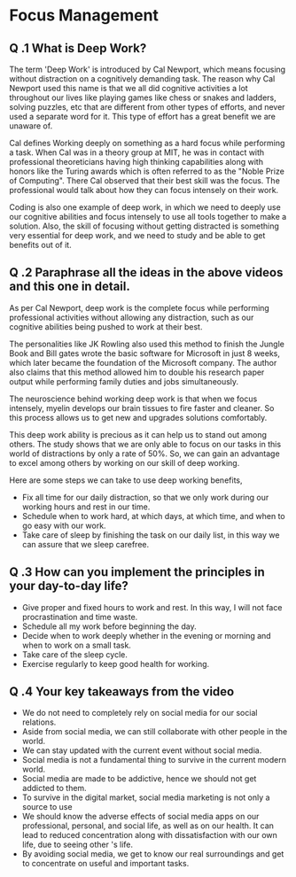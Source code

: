 # Focus Management



## Q .1 What is Deep Work?
The term 'Deep Work' is introduced by Cal Newport, which means focusing without distraction on a cognitively demanding task. The reason why Cal Newport used this name is that we all did cognitive activities a lot throughout our lives like playing games like chess or snakes and ladders, solving puzzles, etc that are different from other types of efforts, and never used a separate word for it. This type of effort has a great benefit we are unaware of. 

Cal defines Working deeply on something as a hard focus while performing a task. When Cal was in a theory group at MIT, he was in contact with professional theoreticians having high thinking capabilities along with honors like the Turing awards which is often referred to as the "Noble Prize of Computing". There Cal observed that their best skill was the focus. The professional would talk about how they can focus intensely on their work.   

Coding is also one example of deep work, in which we need to deeply use our cognitive abilities and focus intensely to use all tools together to make a solution. Also, the skill of focusing without getting distracted is something very essential for deep work, and we need to study and be able to get benefits out of it.


## Q .2 Paraphrase all the ideas in the above videos and this one in detail.

 As per Cal Newport, deep work is the complete focus while performing professional activities without allowing any distraction, such as our cognitive abilities being pushed to work at their best. 

 The personalities like JK Rowling also used this method to finish the Jungle Book and Bill gates wrote the basic software for Microsoft in just 8 weeks, which later became the foundation of the Microsoft company. The author also claims that this method allowed him to double his research paper output while performing family duties and jobs simultaneously. 

 The neuroscience behind working deep work is that when we focus intensely, myelin develops our brain tissues to fire faster and cleaner. So this process allows us to get new and upgrades solutions comfortably.

 This deep work ability is precious as it can help us to stand out among others. The study shows that we are only able to focus on our tasks in this world of distractions by only a rate of 50%. So, we can gain an advantage to excel among others by working on our skill of deep working.

 Here are some steps we can take to use deep working benefits,
   * Fix all time for our daily distraction, so that we only work during our working hours and rest in our time.
   * Schedule when to work hard, at which days, at which time, and when to go easy with our work.
   * Take care of sleep by finishing the task on our daily list, in this way we can assure that we sleep carefree.

## Q .3 How can you implement the principles in your day-to-day life?
* Give proper and fixed hours to work and rest. In this way, I will not face procrastination and time waste.
* Schedule all my work before beginning the day.
* Decide when to work deeply whether in the evening or morning and when to work on a small task.
* Take care of the sleep cycle.
* Exercise regularly to keep good health for working.

## Q .4 Your key takeaways from the video

* We do not need to completely rely on social media for our social relations.
* Aside from social media, we can still collaborate with other people in the world.
* We can stay updated with the current event without social media.
* Social media is not a fundamental thing to survive in the current modern world.
* Social media are made to be addictive, hence we should not get addicted to them. 
* To survive in the digital market, social media marketing is not only a source to use
* We should know the adverse effects of social media apps on our professional, personal, and social life, as well as on our health. It can lead to reduced concentration along with dissatisfaction with our own life, due to seeing other 's life.
* By avoiding social media, we get to know our real surroundings and get to concentrate on useful and important tasks.
